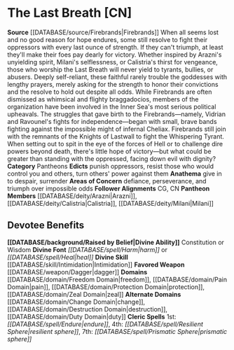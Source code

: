 ﻿---
ability:
- Constitution
- Wisdom
ability_boost:
- Constitution
- Wisdom
alignment: CN
deity:
- '[[DATABASE/deity/The Last Breath|The Last Breath]]'
- '[[DATABASE/deity/Arazni|Arazni]]'
- '[[DATABASE/deity/Calistria|Calistria]]'
- '[[DATABASE/deity/Milani|Milani]]'
deity_category: Pantheons
divine_font: Harm or Heal
domain:
- '[[DATABASE/domain/Change Domain|Change]]'
- '[[DATABASE/domain/Destruction Domain|Destruction]]'
- '[[DATABASE/domain/Duty Domain|Duty]]'
- '[[DATABASE/domain/Freedom Domain|Freedom]]'
- '[[DATABASE/domain/Pain Domain|Pain]]'
- '[[DATABASE/domain/Protection Domain|Protection]]'
- '[[DATABASE/domain/Zeal Domain|Zeal]]'
favored_weapon: '[[DATABASE/weapon/Dagger|Dagger]]'
follower_alignment:
- CG
- CN
id: '270'
name: The Last Breath
rarity: Common
skill:
- '[[DATABASE/skill/Intimidation|Intimidation]]'
source: '[[DATABASE/source/Firebrands|Firebrands]]'
type: Deity

---
# The Last Breath [CN]

**Source** [[DATABASE/source/Firebrands|Firebrands]]
When all seems lost and no good reason for hope endures, some still resolve to fight their oppressors with every last ounce of strength. If they can't triumph, at least they'll make their foes pay dearly for victory. Whether inspired by Arazni's unyielding spirit, Milani's selflessness, or Calistria's thirst for vengeance, those who worship the Last Breath will never yield to tyrants, bullies, or abusers. Deeply self-reliant, these faithful rarely trouble the goddesses with lengthy prayers, merely asking for the strength to honor their convictions and the resolve to hold out despite all odds.
 While Firebrands are often dismissed as whimsical and flighty braggadocios, members of the organization have been involved in the Inner Sea's most serious political upheavals. The struggles that gave birth to the Firebrands—namely, Vidrian and Ravounel's fights for independence—began with small, brave bands fighting against the impossible might of infernal Cheliax.
 Firebrands still join with the remnants of the Knights of Lastwall to fight the Whispering Tyrant. When setting out to spit in the eye of the forces of Hell or to challenge dire powers beyond death, there's little hope of victory—but what could be greater than standing with the oppressed, facing down evil with dignity?
**Category** Pantheons
**Edicts** punish oppressors, resist those who would control you and others, turn others' power against them
**Anathema** give in to despair, surrender
**Areas of Concern** defiance, perseverance, and triumph over impossible odds
**Follower Alignments** CG, CN
**Pantheon Members** [[DATABASE/deity/Arazni|Arazni]], [[DATABASE/deity/Calistria|Calistria]], [[DATABASE/deity/Milani|Milani]]

## Devotee Benefits

**[[DATABASE/background/Raised by Belief|Divine Ability]]** Constitution or Wisdom
**Divine Font** _[[DATABASE/spell/Harm|harm]]_ or _[[DATABASE/spell/Heal|heal]]_
**Divine Skill** [[DATABASE/skill/Intimidation|Intimidation]]
**Favored Weapon** [[DATABASE/weapon/Dagger|dagger]]
**Domains** [[DATABASE/domain/Freedom Domain|freedom]], [[DATABASE/domain/Pain Domain|pain]], [[DATABASE/domain/Protection Domain|protection]], [[DATABASE/domain/Zeal Domain|zeal]]
**Alternate Domains** [[DATABASE/domain/Change Domain|change]], [[DATABASE/domain/Destruction Domain|destruction]], [[DATABASE/domain/Duty Domain|duty]]
**Cleric Spells** 1st: _[[DATABASE/spell/Endure|endure]]_, 4th: _[[DATABASE/spell/Resilient Sphere|resilient sphere]]_, 7th: _[[DATABASE/spell/Prismatic Sphere|prismatic sphere]]_